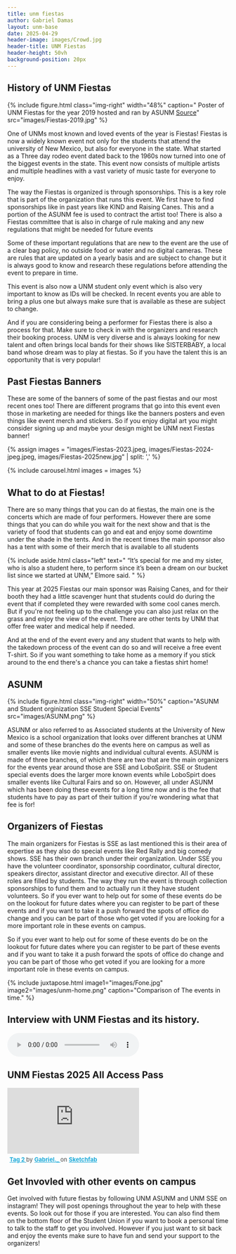 ```yaml
---
title: unm fiestas
author: Gabriel Damas
layout: unm-base
date: 2025-04-29
header-image: images/Crowd.jpg
header-title: UNM Fiestas
header-height: 50vh
background-position: 20px
---
```



## History of UNM Fiestas


{% include figure.html class="img-right" width="48%" caption=" Poster of UNM Fiestas for the year 2019 hosted and ran by ASUNM [Source](https://news.unm.edu/news/asunms-student-special-events-hosts-fiestas-2019)" src="images/Fiestas-2019.jpg" %}

One of UNMs most known and loved events of the year is Fiestas! Fiestas is now a widely known event not only for the students that attend the university of New Mexico,  but also for everyone in the state. What started as a Three day rodeo event dated back to the 1960s now turned into one of the biggest events in the state. This event now consists of multiple artists and multiple headlines with a vast variety of music taste for everyone to enjoy. 

The way the Fiestas is organized is through sponsorships. This is a key role that is part of the organization that runs this event. We first have to find sponsorships like in past years like KIND and Raising Canes. This and a portion of the ASUNM fee is used to contract the artist too! There is also a Fiestas committee that is also in charge of rule making and any new regulations that might be needed for future events

Some of these important regulations that are new to the event are the use of a clear bag policy, no outside food or water and no digital cameras. These are rules that are updated on a yearly basis and are subject to change but it is always good to know and research these regulations before attending the event to prepare in time.

This event is also now a UNM student only event which is also very important to know as IDs will be checked. In recent events you are able to bring a plus one but always make sure that is available as these are subject to change.


And if you are considering being a performer for Fiestas there is also a process for that. Make sure to check in with the organizers and research their booking process. UNM is very diverse and is always looking for new talent and often brings local bands for their shows like SISTERBABY, a local band whose dream was to play at fiestas. So if you have the talent this is an opportunity that is very popular! 


## Past Fiestas Banners
These are some of the banners of some of the past fiestas and our most recent ones too! There are different programs that go into this event even those in marketing are needed for things like the banners posters and even things like event merch and stickers. So if you enjoy digital art you might consider signing up and maybe your design might be UNM next Fiestas banner!


{% assign images = 
"images/Fiestas-2023.jpeg,
images/Fiestas-2024-jpeg.jpeg,
images/Fiestas-2025new.jpg" | split: ','
%}

{% include carousel.html
images = images 
%}



## What to do at Fiestas!
There are so many things that you can do at fiestas, the main one is the concerts which are made of four performers. However there are some things that you can do while you wait for the next show and that is the variety of food that students can go and eat and enjoy some downtime under the shade in the tents. And in the recent times the main sponsor also has a tent with some of their merch that is available to all students

{% include aside.html class="left" text="
“It’s special for me and my sister, who is also a student here, to perform since it’s been a dream on our bucket list since we started at UNM,” Elmore said.
" %}

This year at 2025 Fiestas our main sponsor was Raising Canes, and for their booth they had a little scavenger hunt that students could do during the event that if completed they were rewarded with some cool canes merch. But if you're not feeling up to the challenge you can also just relax on the grass and enjoy the view of the event. There are other tents by UNM that offer free water and medical help if needed. 

And at the end of the event every and any student that wants to help with the takedown process of the event can do so and will receive a free event T-shirt. So if you want something to take home as a memory if you stick around to the end there's a chance you can take a fiestas shirt home!






## ASUNM
{% include figure.html
class="img-right"
width="50%"
caption="ASUNM and Student orginization SSE Student Special Events"
src="images/ASUNM.png"
%}

ASUNM or also referred to as Associated students at the University of New Mexico is a school organization that looks over different branches at UNM and some of these branches do the events here on campus as well as smaller events like movie nights and individual cultural events. ASUNM is made of three branches, of which there are two that are the main organizers for the events year around those are SSE and LoboSpirit. SSE or Student special events does the larger more known events while LoboSpirt does smaller events like Cultural Fairs and so on. However, all under ASUNM which has been doing these events for a long time now and is the fee that students have to pay as part of their tuition if you're wondering what that fee is for! 


## Organizers of Fiestas
The main organizers for Fiestas is SSE as last mentioned this is their area of expertise as they also do special events like Red Rally and big comedy shows. SSE has their own branch under their organization. Under SSE you have the volunteer coordinator, sponsorship coordinator, cultural director, speakers director, assistant director and executive director. All of these roles are filled by students. The way they run the event is through collection sponsorships to fund them and to actually run it they have student volunteers. So if you ever want to help out for some of these events do be on the lookout for future dates where you can register to be part of these events and if you want to take it a push forward the spots of office do change and you can be part of those who get voted if you are looking for a more important role in these events on campus. 

So if you ever want to help out for some of these events do be on the lookout for future dates where you can register to be part of these events and if you want to take it a push forward the spots of office do change and you can be part of those who get voted if you are looking for a more important role in these events on campus. 


{% include juxtapose.html
image1="images/Fone.jpg"
image2="images/unm-home.png"
caption="Comparison of The events in time."
%}



## Interview with UNM Fiestas and its history.
<audio controls src="AiVoice.wav"></audio>

## UNM Fiestas 2025 All Access Pass

<div class="sketchfab-embed-wrapper"> <iframe title="Tag 2" frameborder="0" allowfullscreen mozallowfullscreen="true" webkitallowfullscreen="true" allow="autoplay; fullscreen; xr-spatial-tracking" xr-spatial-tracking execution-while-out-of-viewport execution-while-not-rendered web-share src="https://sketchfab.com/models/8e8c650f56d7438e937da9f6b1559096/embed"> </iframe> <p style="font-size: 13px; font-weight: normal; margin: 5px; color: #4A4A4A;"> <a href="https://sketchfab.com/3d-models/tag-2-8e8c650f56d7438e937da9f6b1559096?utm_medium=embed&utm_campaign=share-popup&utm_content=8e8c650f56d7438e937da9f6b1559096" target="_blank" rel="nofollow" style="font-weight: bold; color: #1CAAD9;"> Tag 2 </a> by <a href="https://sketchfab.com/._Gabriel._?utm_medium=embed&utm_campaign=share-popup&utm_content=8e8c650f56d7438e937da9f6b1559096" target="_blank" rel="nofollow" style="font-weight: bold; color: #1CAAD9;"> Gabriel._ </a> on <a href="https://sketchfab.com?utm_medium=embed&utm_campaign=share-popup&utm_content=8e8c650f56d7438e937da9f6b1559096" target="_blank" rel="nofollow" style="font-weight: bold; color: #1CAAD9;">Sketchfab</a></p></div>


## Get Invovled with other events on campus
Get involved with future fiestas by following UNM ASUNM and UNM SSE on instagram! They will post openings throughout the year to help with these events. So look out for those if you are interested. You can also find them on the bottom floor of the Student Union if you want to book a personal time to talk to the staff to get you involved. However if you just want to sit back and enjoy the events make sure to have fun and send your support to the organizers! 

